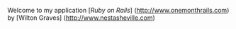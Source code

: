 Welcome to my application
[*Ruby on Rails*] (http://www.onemonthrails.com)
by [Wilton Graves] (http://www.nestasheville.com)